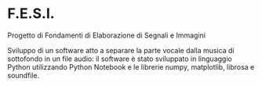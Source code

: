# F.E.S.I.
Progetto di Fondamenti di Elaborazione di Segnali e Immagini

Sviluppo di un software atto a separare la parte vocale dalla musica di sottofondo in un file audio:
il software è stato sviluppato in linguaggio Python utilizzando Python Notebook e le librerie numpy, matplotlib, librosa e soundfile.

